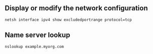 ## Display or modify the network configuration
    netsh interface ipv4 show excludedportrange protocol=tcp
    
## Name server lookup
    nslookup example.myorg.com
